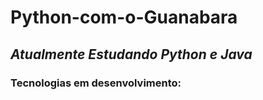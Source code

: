 # Python-com-o-Guanabara

## *Atualmente Estudando Python e Java*

### Tecnologias em desenvolvimento:
